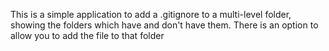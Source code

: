 This is a simple application to add a .gitignore to a multi-level folder, showing the folders which have and don't have them. There is an option to allow you to add the file to that folder